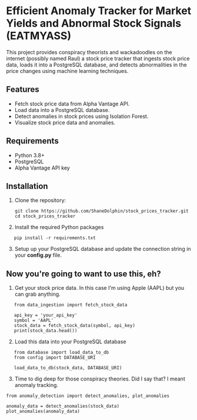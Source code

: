 # Efficient Anomaly Tracker for Market Yields and Abnormal Stock Signals (EATMYASS)

This project provides conspiracy theorists and wackadoodles on the internet (possibly named Raul) a stock price tracker that ingests stock price data, loads it into a PostgreSQL database, and detects abnormalities in the price changes using machine learning techniques.

## Features

- Fetch stock price data from Alpha Vantage API.
- Load data into a PostgreSQL database.
- Detect anomalies in stock prices using Isolation Forest.
- Visualize stock price data and anomalies.

## Requirements

- Python 3.8+
- PostgreSQL
- Alpha Vantage API key

## Installation

1. Clone the repository:
   ```
   git clone https://github.com/ShaneDolphin/stock_prices_tracker.git
   cd stock_prices_tracker
   ```
   
2. Install the required Python packages

```
   pip install -r requirements.txt
```

3. Setup up your PostgreSQL database and update the connection string in your **config.py** file.

## Now you're going to want to use this, eh?

1. Get your stock price data. In this case I'm using Apple (AAPL) but you can grab anything.

```
   from data_ingestion import fetch_stock_data

   api_key = 'your_api_key'
   symbol = 'AAPL'
   stock_data = fetch_stock_data(symbol, api_key)
   print(stock_data.head())
```

2. Load this data into your PostgreSQL database
   
```
   from database import load_data_to_db
   from config import DATABASE_URI

   load_data_to_db(stock_data, DATABASE_URI)
```

3. Time to dig deep for those conspiracy theories. Did I say that? I meant anomaly tracking.

```
from anomaly_detection import detect_anomalies, plot_anomalies

anomaly_data = detect_anomalies(stock_data)
plot_anomalies(anomaly_data)
```


